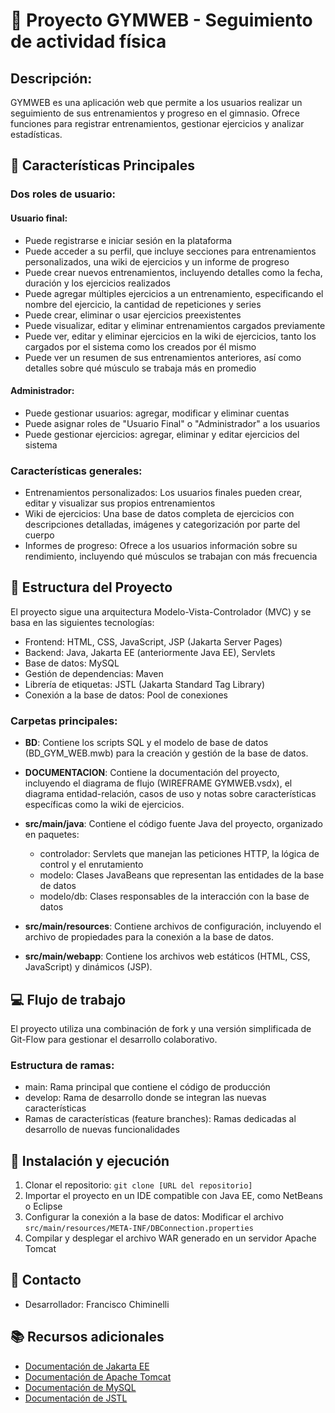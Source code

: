 # 📁 Proyecto GYMWEB - Seguimiento de actividad física

## Descripción:
GYMWEB es una aplicación web que permite a los usuarios realizar un seguimiento de sus entrenamientos y progreso en el gimnasio. Ofrece funciones para registrar entrenamientos, gestionar ejercicios y analizar estadísticas.

## 🚀 Características Principales

### Dos roles de usuario:

#### Usuario final:
- Puede registrarse e iniciar sesión en la plataforma
- Puede acceder a su perfil, que incluye secciones para entrenamientos personalizados, una wiki de ejercicios y un informe de progreso
- Puede crear nuevos entrenamientos, incluyendo detalles como la fecha, duración y los ejercicios realizados
- Puede agregar múltiples ejercicios a un entrenamiento, especificando el nombre del ejercicio, la cantidad de repeticiones y series
- Puede crear, eliminar o usar ejercicios preexistentes
- Puede visualizar, editar y eliminar entrenamientos cargados previamente
- Puede ver, editar y eliminar ejercicios en la wiki de ejercicios, tanto los cargados por el sistema como los creados por él mismo
- Puede ver un resumen de sus entrenamientos anteriores, así como detalles sobre qué músculo se trabaja más en promedio

#### Administrador:
- Puede gestionar usuarios: agregar, modificar y eliminar cuentas
- Puede asignar roles de "Usuario Final" o "Administrador" a los usuarios
- Puede gestionar ejercicios: agregar, eliminar y editar ejercicios del sistema

### Características generales:
- Entrenamientos personalizados: Los usuarios finales pueden crear, editar y visualizar sus propios entrenamientos
- Wiki de ejercicios: Una base de datos completa de ejercicios con descripciones detalladas, imágenes y categorización por parte del cuerpo
- Informes de progreso: Ofrece a los usuarios información sobre su rendimiento, incluyendo qué músculos se trabajan con más frecuencia

## 🧱 Estructura del Proyecto

El proyecto sigue una arquitectura Modelo-Vista-Controlador (MVC) y se basa en las siguientes tecnologías:

- Frontend: HTML, CSS, JavaScript, JSP (Jakarta Server Pages)
- Backend: Java, Jakarta EE (anteriormente Java EE), Servlets
- Base de datos: MySQL
- Gestión de dependencias: Maven
- Librería de etiquetas: JSTL (Jakarta Standard Tag Library)
- Conexión a la base de datos: Pool de conexiones

### Carpetas principales:

- **BD**: Contiene los scripts SQL y el modelo de base de datos (BD_GYM_WEB.mwb) para la creación y gestión de la base de datos.

- **DOCUMENTACION**: Contiene la documentación del proyecto, incluyendo el diagrama de flujo (WIREFRAME GYMWEB.vsdx), el diagrama entidad-relación, casos de uso y notas sobre características específicas como la wiki de ejercicios.

- **src/main/java**: Contiene el código fuente Java del proyecto, organizado en paquetes:
  - controlador: Servlets que manejan las peticiones HTTP, la lógica de control y el enrutamiento
  - modelo: Clases JavaBeans que representan las entidades de la base de datos
  - modelo/db: Clases responsables de la interacción con la base de datos

- **src/main/resources**: Contiene archivos de configuración, incluyendo el archivo de propiedades para la conexión a la base de datos.

- **src/main/webapp**: Contiene los archivos web estáticos (HTML, CSS, JavaScript) y dinámicos (JSP).

## 💻 Flujo de trabajo

El proyecto utiliza una combinación de fork y una versión simplificada de Git-Flow para gestionar el desarrollo colaborativo.

### Estructura de ramas:
- main: Rama principal que contiene el código de producción
- develop: Rama de desarrollo donde se integran las nuevas características
- Ramas de características (feature branches): Ramas dedicadas al desarrollo de nuevas funcionalidades

## 🔧 Instalación y ejecución

1. Clonar el repositorio: `git clone [URL del repositorio]`
2. Importar el proyecto en un IDE compatible con Java EE, como NetBeans o Eclipse
3. Configurar la conexión a la base de datos: Modificar el archivo `src/main/resources/META-INF/DBConnection.properties`
4. Compilar y desplegar el archivo WAR generado en un servidor Apache Tomcat

## 👤 Contacto

- Desarrollador: Francisco Chiminelli

## 📚 Recursos adicionales

- [Documentación de Jakarta EE](https://jakarta.ee/)
- [Documentación de Apache Tomcat](https://tomcat.apache.org/)
- [Documentación de MySQL](https://dev.mysql.com/doc/)
- [Documentación de JSTL](https://docs.oracle.com/javaee/5/tutorial/doc/bnalj.html)